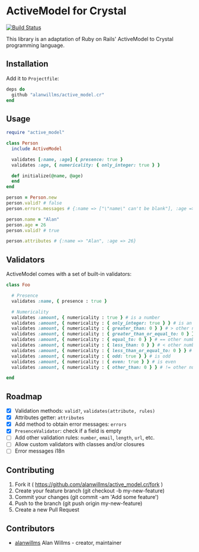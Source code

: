 # ActiveModel for Crystal

[![Build Status](https://travis-ci.org/alanwillms/active_model.cr.svg)](https://travis-ci.org/alanwillms/active_model.cr)

This library is an adaptation of Ruby on Rails' ActiveModel to Crystal
programming language.

## Installation

Add it to `Projectfile`:

```ruby
deps do
  github "alanwillms/active_model.cr"
end
```

## Usage

```ruby
require "active_model"

class Person
  include ActiveModel

  validates [:name, :age] { presence: true }
  validates :age, { numericality: { only_integer: true } }

  def initialize(@name, @age)
  end
end

person = Person.new
person.valid? # false
person.errors.messages # {:name => ["\"name\" can't be blank"], :age => ["\"age\" can't be blank"]}

person.name = "Alan"
person.age = 26
person.valid? # true

person.attributes # {:name => "Alan", :age => 26}
```

## Validators

ActiveModel comes with a set of built-in validators:

```ruby
class Foo

  # Presence
  validates :name, { presence : true }

  # Numericality
  validates :amount, { numericality : true } # is a number
  validates :amount, { numericality : { only_integer: true } } # is an integer
  validates :amount, { numericality : { greater_than: 0 } } # > other number
  validates :amount, { numericality : { greater_than_or_equal_to: 0 } } # >= other number
  validates :amount, { numericality : { equal_to: 0 } } # == other number
  validates :amount, { numericality : { less_than: 0 } } # < other number
  validates :amount, { numericality : { less_than_or_equal_to: 0 } } # <= other number
  validates :amount, { numericality : { odd: true } } # is odd
  validates :amount, { numericality : { even: true } } # is even
  validates :amount, { numericality : { other_than: 0 } } # != other number

end
```

## Roadmap

* [x] Validation methods: `valid?`, `validates(attribute, rules)`
* [x] Attributes getter: `attributes`
* [x] Add method to obtain error messages: `errors`
* [x] `PresenceValidator`: check if a field is empty
* [ ] Add other validation rules: `number`, `email`, `length`, `url`, etc.
* [ ] Allow custom validators with classes and/or closures
* [ ] Error messages i18n

## Contributing

1. Fork it ( https://github.com/alanwillms/active_model.cr/fork )
2. Create your feature branch (git checkout -b my-new-feature)
3. Commit your changes (git commit -am 'Add some feature')
4. Push to the branch (git push origin my-new-feature)
5. Create a new Pull Request

## Contributors

- [alanwillms](https://github.com/alanwillms) Alan Willms - creator, maintainer
